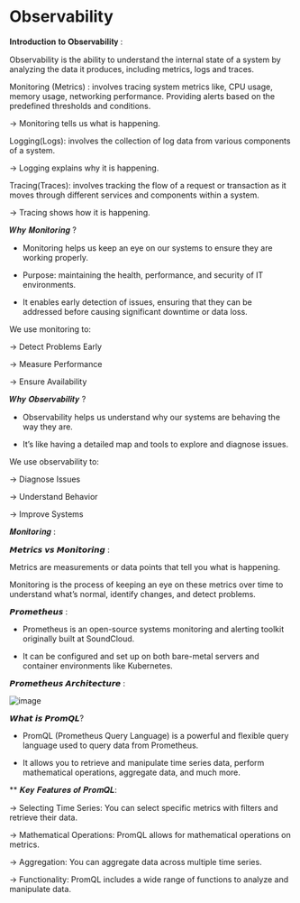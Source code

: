 # Observability

𝐈𝐧𝐭𝐫𝐨𝐝𝐮𝐜𝐭𝐢𝐨𝐧 𝐭𝐨 𝐎𝐛𝐬𝐞𝐫𝐯𝐚𝐛𝐢𝐥𝐢𝐭𝐲 :

Observability is the ability to understand the internal state of a system by analyzing the data it produces, including metrics, logs and traces.

Monitoring (Metrics) : involves tracing system metrics like, CPU usage, memory usage, networking performance. Providing alerts based on the predefined thresholds and conditions.

-> Monitoring tells us what is happening.

Logging(Logs): involves the collection of log data from various components of a system.

-> Logging explains why it is happening.

Tracing(Traces): involves tracking the flow of a request or transaction as it moves through different services and components within a system.

-> Tracing shows how it is happening.

𝑾𝒉𝒚 𝑴𝒐𝒏𝒊𝒕𝒐𝒓𝒊𝒏𝒈 ?

* Monitoring helps us keep an eye on our systems to ensure they are working properly.

* Purpose: maintaining the health, performance, and security of IT environments.

* It enables early detection of issues, ensuring that they can be addressed before causing significant downtime or data loss.

We use monitoring to:

-> Detect Problems Early

-> Measure Performance

-> Ensure Availability

𝑾𝒉𝒚 𝑶𝒃𝒔𝒆𝒓𝒗𝒂𝒃𝒊𝒍𝒊𝒕𝒚 ? 

* Observability helps us understand why our systems are behaving the way they are.

* It’s like having a detailed map and tools to explore and diagnose issues.

We use observability to:

-> Diagnose Issues

-> Understand Behavior

-> Improve Systems


𝑴𝒐𝒏𝒊𝒕𝒐𝒓𝒊𝒏𝒈 :

𝙈𝙚𝙩𝙧𝙞𝙘𝙨 𝙫𝙨 𝙈𝙤𝙣𝙞𝙩𝙤𝙧𝙞𝙣𝙜 :

Metrics are measurements or data points that tell you what is happening.

Monitoring is the process of keeping an eye on these metrics over time to understand what’s normal, identify changes, and detect problems.

𝙋𝙧𝙤𝙢𝙚𝙩𝙝𝙚𝙪𝙨 :

* Prometheus is an open-source systems monitoring and alerting toolkit originally built at SoundCloud.

* It can be configured and set up on both bare-metal servers and container environments like Kubernetes.


𝙋𝙧𝙤𝙢𝙚𝙩𝙝𝙚𝙪𝙨 𝘼𝙧𝙘𝙝𝙞𝙩𝙚𝙘𝙩𝙪𝙧𝙚 :

![image](https://github.com/user-attachments/assets/76d64498-51f1-4e0b-a47c-9da7e196494c)


𝙒𝙝𝙖𝙩 𝙞𝙨 𝙋𝙧𝙤𝙢𝙌𝙇?

* PromQL (Prometheus Query Language) is a powerful and flexible query language used to query data from Prometheus.

* It allows you to retrieve and manipulate time series data, perform mathematical operations, aggregate data, and much more.

** 𝑲𝒆𝒚 𝑭𝒆𝒂𝒕𝒖𝒓𝒆𝒔 𝒐𝒇 𝑷𝒓𝒐𝒎𝑸𝑳:

-> Selecting Time Series: You can select specific metrics with filters and retrieve their data.

-> Mathematical Operations: PromQL allows for mathematical operations on metrics.

-> Aggregation: You can aggregate data across multiple time series.

-> Functionality: PromQL includes a wide range of functions to analyze and manipulate data.



